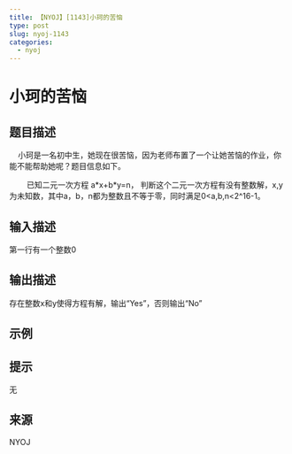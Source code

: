 ```yaml
---
title: 【NYOJ】[1143]小珂的苦恼
type: post
slug: nyoj-1143
categories:
  - nyoj
---
```


# 小珂的苦恼

## 题目描述

    小珂是一名初中生，她现在很苦恼，因为老师布置了一个让她苦恼的作业，你能不能帮助她呢？题目信息如下。

        已知二元一次方程 a\*x+b\*y=n， 判断这个二元一次方程有没有整数解，x,y为未知数，其中a，b，n都为整数且不等于零，同时满足0<a,b,n<2^16-1。

## 输入描述

第一行有一个整数0

## 输出描述

存在整数x和y使得方程有解，输出“Yes”，否则输出“No”

## 示例



## 提示

无

## 来源

NYOJ
